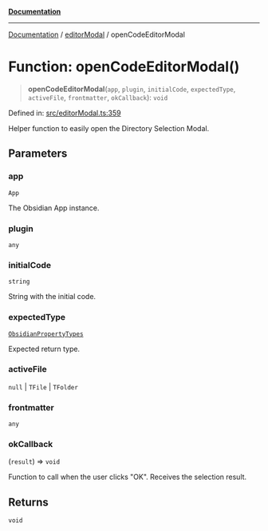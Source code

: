 [**Documentation**](../../README.md)

***

[Documentation](../../README.md) / [editorModal](../README.md) / openCodeEditorModal

# Function: openCodeEditorModal()

> **openCodeEditorModal**(`app`, `plugin`, `initialCode`, `expectedType`, `activeFile`, `frontmatter`, `okCallback`): `void`

Defined in: [src/editorModal.ts:359](https://github.com/Christian-Me/folder-to-tags-plugin/blob/324c4975948764581637da1ab1e4cb12dc3f447a/src/editorModal.ts#L359)

Helper function to easily open the Directory Selection Modal.

## Parameters

### app

`App`

The Obsidian App instance.

### plugin

`any`

### initialCode

`string`

String with the initial code.

### expectedType

[`ObsidianPropertyTypes`](../../types/type-aliases/ObsidianPropertyTypes.md)

Expected return type.

### activeFile

`null` | `TFile` | `TFolder`

### frontmatter

`any`

### okCallback

(`result`) => `void`

Function to call when the user clicks "OK". Receives the selection result.

## Returns

`void`
